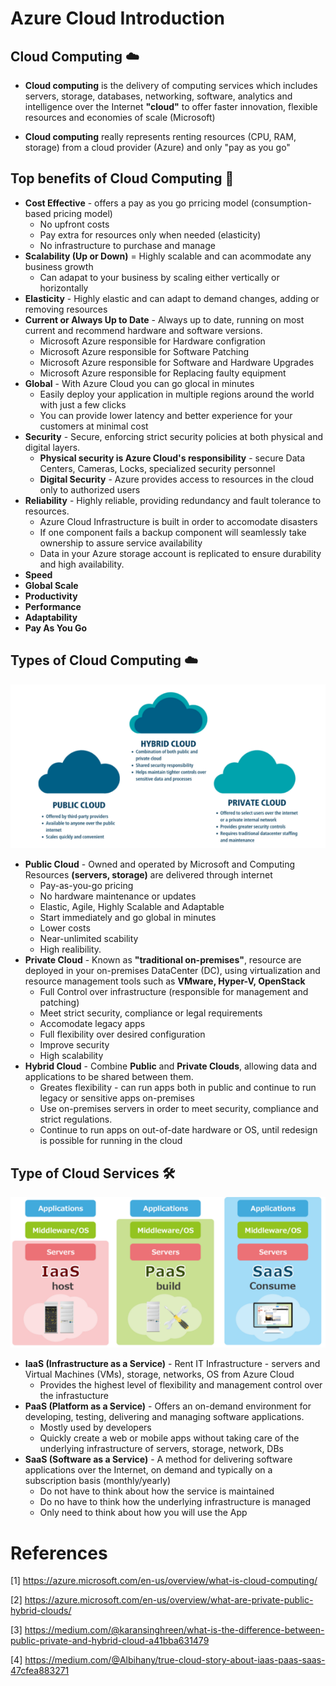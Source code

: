 # Azure Cloud Introduction


## Cloud Computing ☁️

* **Cloud computing** is the delivery of computing services which includes servers, storage, databases, networking, software, analytics and intelligence over the Internet **"cloud"** to offer faster innovation, flexible resources and economies of scale (Microsoft)

* **Cloud computing** really represents renting resources (CPU, RAM, storage) from a cloud provider (Azure) and only "pay as you go"

## Top benefits of Cloud Computing 💚

* **Cost Effective** - offers a pay as you go prricing model (consumption-based pricing model)
    * No upfront costs
    * Pay extra for resources only when needed (elasticity)
    * No infrastructure to purchase and manage
* **Scalability (Up or Down)** = Highly scalable and can acommodate any business growth
    * Can adapat to your business by scaling either vertically or horizontally
* **Elasticity** - Highly elastic and can adapt to demand changes, adding or removing resources
* **Current or Always Up to Date** - Always up to date, running on most current and recommend hardware and software versions.
    * Microsoft Azure responsible for Hardware configration
    * Microsoft Azure responsible for Software Patching
    * Microsoft Azure responsible for Software and Hardware Upgrades
    * Microsoft Azure responsible for Replacing faulty equipment
* **Global** - With Azure Cloud you can go glocal in minutes
    * Easily deploy your application in multiple regions around the world with just a few clicks
    * You can provide lower latency and better experience for your customers at minimal cost
* **Security** - Secure, enforcing strict security policies at both physical and digital layers.
    * **Physical security is Azure Cloud's responsibility** - secure Data Centers, Cameras, Locks, specialized security personnel
    * **Digital Security** - Azure provides access to resources in the cloud only to authorized users
* **Reliability** - Highly reliable, providing redundancy and fault tolerance to resources.
    * Azure Cloud Infrastructure is built in order to accomodate disasters
    * If one component fails a backup component will seamlessly take ownership to assure service availability
    * Data in your Azure storage account is replicated to ensure durability and high availability.
* **Speed**
* **Global Scale**
* **Productivity**
* **Performance**
* **Adaptability**
* **Pay As You Go**

## Types of Cloud Computing ☁️

<p align="center">
<img src="https://github.com/H0j3n/Azure-AZ-900-Notes/blob/master/img/cloud.png" alt="My Images"></p>


* **Public Cloud** - Owned and operated by Microsoft and Computing Resources **(servers, storage)** are delivered through internet
    * Pay-as-you-go pricing
    * No hardware maintenance or updates
    * Elastic, Agile, Highly Scalable and Adaptable
    * Start immediately and go global in minutes 
    * Lower costs
    * Near-unlimited scability
    * High realibility.  
* **Private Cloud** - Known as **"traditional on-premises"**, resource are deployed in your on-premises DataCenter (DC), using virtualization and resource management tools such as **VMware, Hyper-V, OpenStack**
    * Full Control over infrastructure (responsible for management and patching)
    * Meet strict security, compliance or legal requirements
    * Accomodate legacy apps
    * Full flexibility over desired configuration
    * Improve security
    * High scalability
* **Hybrid Cloud** - Combine **Public** and **Private Clouds**, allowing data and applications to be shared between them.
    * Greates flexibility - can run apps both in public and continue to run legacy or sensitive apps on-premises
    * Use on-premises servers in order to meet security, compliance and strict regulations.
    * Continue to run apps on out-of-date hardware or OS, until redesign is possible for running in the cloud

## Type of Cloud Services 🛠️

<p align="center">
<img src="https://github.com/H0j3n/Azure-AZ-900-Notes/blob/master/img/services.png" alt="My Images"></p>

* **IaaS (Infrastructure as a Service)** - Rent IT Infrastructure - servers and Virtual Machines (VMs), storage, networks, OS from Azure Cloud
    * Provides the highest level of flexibility and management control over the infrastucture
* **PaaS (Platform as a Service)** - Offers an on-demand environment for developing, testing, delivering and managing software applications.
    * Mostly used by developers
    * Quickly create a web or mobile apps without taking care of the underlying infrastructure of servers, storage, network, DBs
* **SaaS (Software as a Service)** - A method for delivering software applications over the Internet, on demand and typically on a subscription basis (monthly/yearly)
    * Do not have to think about how the service is maintained
    * Do no have to think how the underlying infrastructure is managed
    * Only need to think about how you will use the App

# References

[1] https://azure.microsoft.com/en-us/overview/what-is-cloud-computing/

[2] https://azure.microsoft.com/en-us/overview/what-are-private-public-hybrid-clouds/

[3] https://medium.com/@karansinghreen/what-is-the-difference-between-public-private-and-hybrid-cloud-a41bba631479

[4] https://medium.com/@Albihany/true-cloud-story-about-iaas-paas-saas-47cfea883271